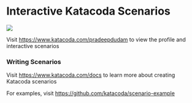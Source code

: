 # Interactive Katacoda Scenarios

[![](http://shields.katacoda.com/katacoda/pradeepdudam/count.svg)](https://www.katacoda.com/pradeepdudam "Get your profile on Katacoda.com")

Visit https://www.katacoda.com/pradeepdudam to view the profile and interactive scenarios

### Writing Scenarios
Visit https://www.katacoda.com/docs to learn more about creating Katacoda scenarios

For examples, visit https://github.com/katacoda/scenario-example
